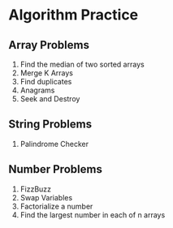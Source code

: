 # Algorithm Practice

## Array Problems
1. Find the median of two sorted arrays
2. Merge K Arrays
3. Find duplicates
4. Anagrams
5. Seek and Destroy

## String Problems
1. Palindrome Checker

## Number Problems
1. FizzBuzz
2. Swap Variables
3. Factorialize a number
4. Find the largest number in each of n arrays
